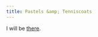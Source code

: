 ```yaml
---
title: Pastels &amp; Tenniscoats
---
```


I will be [there](http://www.lastfm.fr/event/1138436+Pastels-Tenniscoats).

